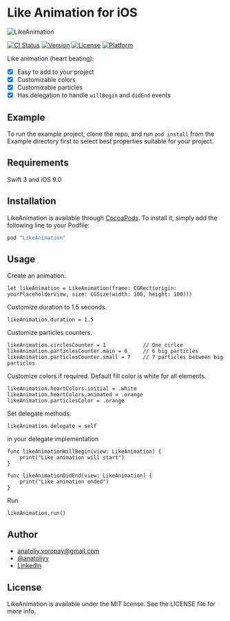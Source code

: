 # Like Animation for iOS

![LikeAnimation](https://cloud.githubusercontent.com/assets/1595032/24006198/c4096c5a-0a73-11e7-890b-e5f0266e95b4.gif)

[![CI Status](http://img.shields.io/travis/anatoliyv/LikeAnimation.svg?style=flat)](https://travis-ci.org/anatoliyv/LikeAnimation)
[![Version](https://img.shields.io/cocoapods/v/LikeAnimation.svg?style=flat)](http://cocoapods.org/pods/LikeAnimation)
[![License](https://img.shields.io/cocoapods/l/LikeAnimation.svg?style=flat)](http://cocoapods.org/pods/LikeAnimation)
[![Platform](https://img.shields.io/cocoapods/p/LikeAnimation.svg?style=flat)](http://cocoapods.org/pods/LikeAnimation)

Like animation (heart beating):

- [x] Easy to add to your project
- [x] Customizable colors
- [x] Customizable particles
- [x] Has delegation to handle `willBegin` and `didEnd` events

## Example

To run the example project, clone the repo, and run `pod install` from the Example directory first to select best 
properties suitable for your project.

## Requirements

Swift 3 and iOS 9.0

## Installation

LikeAnimation is available through [CocoaPods](http://cocoapods.org). To install
it, simply add the following line to your Podfile:

```ruby
pod "LikeAnimation"
```

## Usage

Create an animation.

```
let likeAnimation = LikeAnimation(frame: CGRect(origin: yourPlaceholderView, size: CGSize(width: 100, height: 100)))
```

Customize duration to 1.5 seconds.

```
likeAnimation.duration = 1.5
```

Customize particles counters.

```
likeAnimation.circlesCounter = 1            // One cirlce
likeAnimation.particlesCounter.main = 6     // 6 big particles
likeAnimation.particlesCounter.small = 7    // 7 particles between big particles
```

Customize colors if required. Default fill color is white for all elements.

```
likeAnimation.heartColors.initial = .white
likeAnimation.heartColors.animated = .orange
likeAnimation.particlesColor = .orange
```

Set delegate methods:

```
likeAnimation.delegate = self
```

in your delegate implementation

```
func likeAnimationWillBegin(view: LikeAnimation) {
    print("Like animation will start")
}

func likeAnimationDidEnd(view: LikeAnimation) {
    print("Like animation ended")
}
```

Run

```
likeAnimation.run()
```

## Author

- anatoliy.voropay@gmail.com
- [@anatoliyv](https://twitter.com/anatoliyv)
- [LinkedIn](https://www.linkedin.com/in/anatoliyvoropay)

## License

LikeAnimation is available under the MIT license. See the LICENSE file for more info.
